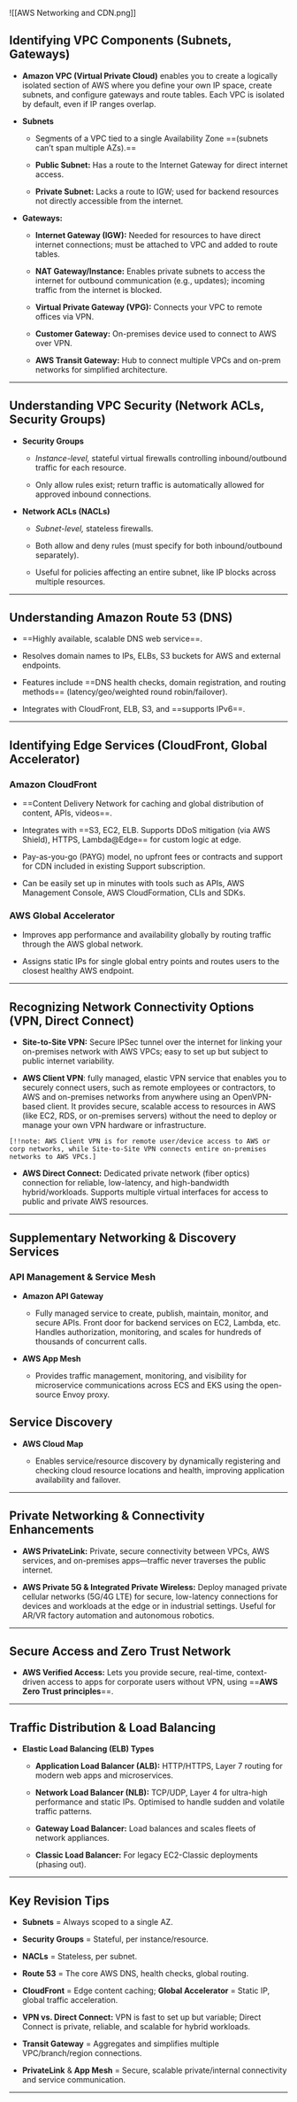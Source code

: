 ![[AWS Networking and CDN.png]]

## **Identifying VPC Components (Subnets, Gateways)**

- **Amazon VPC (Virtual Private Cloud)** enables you to create a logically isolated section of AWS where you define your own IP space, create subnets, and configure gateways and route tables. Each VPC is isolated by default, even if IP ranges overlap.
    
- **Subnets**
    
    - Segments of a VPC tied to a single Availability Zone ==(subnets can’t span multiple AZs).==
        
    - **Public Subnet:** Has a route to the Internet Gateway for direct internet access.
        
    - **Private Subnet:** Lacks a route to IGW; used for backend resources not directly accessible from the internet.
        
- **Gateways:**
    
    - **Internet Gateway (IGW):** Needed for resources to have direct internet connections; must be attached to VPC and added to route tables.
        
    - **NAT Gateway/Instance:** Enables private subnets to access the internet for outbound communication (e.g., updates); incoming traffic from the internet is blocked.
        
    - **Virtual Private Gateway (VPG):** Connects your VPC to remote offices via VPN.
        
    - **Customer Gateway:** On-premises device used to connect to AWS over VPN.
        
    - **AWS Transit Gateway:** Hub to connect multiple VPCs and on-prem networks for simplified architecture.
        
---
## **Understanding VPC Security (Network ACLs, Security Groups)**

- **Security Groups**
    
    - _Instance-level,_ stateful virtual firewalls controlling inbound/outbound traffic for each resource.
        
    - Only allow rules exist; return traffic is automatically allowed for approved inbound connections.
        
- **Network ACLs (NACLs)**
    
    - _Subnet-level,_ stateless firewalls.
        
    - Both allow and deny rules (must specify for both inbound/outbound separately).
        
    - Useful for policies affecting an entire subnet, like IP blocks across multiple resources.
        
---
## **Understanding Amazon Route 53 (DNS)**

- ==Highly available, scalable DNS web service==.
    
- Resolves domain names to IPs, ELBs, S3 buckets for AWS and external endpoints.
    
- Features include ==DNS health checks, domain registration, and routing methods== (latency/geo/weighted round robin/failover).
    
- Integrates with CloudFront, ELB, S3, and ==supports IPv6==.
    
---
## **Identifying Edge Services (CloudFront, Global Accelerator)**

### **Amazon CloudFront**
    
- ==Content Delivery Network for caching and global distribution of content, APIs, videos==.
        
- Integrates with ==S3, EC2, ELB. Supports DDoS mitigation (via AWS Shield), HTTPS, Lambda@Edge== for custom logic at edge.
- Pay-as-you-go (PAYG) model, no upfront fees or contracts and support for CDN included in existing Support subscription.
- Can be easily set up in minutes with tools such as APIs, AWS Management Console, AWS CloudFormation, CLIs and SDKs.
        
### **AWS Global Accelerator**
    
 - Improves app performance and availability globally by routing traffic through the AWS global network.
        
- Assigns static IPs for single global entry points and routes users to the closest healthy AWS endpoint.
        
---
## **Recognizing Network Connectivity Options (VPN, Direct Connect)**

- **Site-to-Site VPN:** Secure IPSec tunnel over the internet for linking your on-premises network with AWS VPCs; easy to set up but subject to public internet variability.

- **AWS Client VPN**: fully managed, elastic VPN service that enables you to securely connect users, such as remote employees or contractors, to AWS and on-premises networks from anywhere using an OpenVPN-based client. It provides secure, scalable access to resources in AWS (like EC2, RDS, or on-premises servers) without the need to deploy or manage your own VPN hardware or infrastructure.

`[!!note: AWS Client VPN is for remote user/device access to AWS or corp networks, while Site-to-Site VPN connects entire on-premises networks to AWS VPCs.]`

- **AWS Direct Connect:** Dedicated private network (fiber optics) connection for reliable, low-latency, and high-bandwidth hybrid/workloads. Supports multiple virtual interfaces for access to public and private AWS resources.
    
---
## **Supplementary Networking & Discovery Services**

### **API Management & Service Mesh**

- **Amazon API Gateway**
    
    - Fully managed service to create, publish, maintain, monitor, and secure APIs. Front door for backend services on EC2, Lambda, etc. Handles authorization, monitoring, and scales for hundreds of thousands of concurrent calls.
        
- **AWS App Mesh**
    
    - Provides traffic management, monitoring, and visibility for microservice communications across ECS and EKS using the open-source Envoy proxy.
        

## **Service Discovery**

- **AWS Cloud Map**
    
    - Enables service/resource discovery by dynamically registering and checking cloud resource locations and health, improving application availability and failover.
        
---
## **Private Networking & Connectivity Enhancements**

- **AWS PrivateLink:** Private, secure connectivity between VPCs, AWS services, and on-premises apps—traffic never traverses the public internet.
    
- **AWS Private 5G & Integrated Private Wireless:** Deploy managed private cellular networks (5G/4G LTE) for secure, low-latency connections for devices and workloads at the edge or in industrial settings. Useful for AR/VR factory automation and autonomous robotics.
    
---
## **Secure Access and Zero Trust Network**

- **AWS Verified Access:** Lets you provide secure, real-time, context-driven access to apps for corporate users without VPN, using ==**AWS Zero Trust principles**==.
    
---
## **Traffic Distribution & Load Balancing**

- **Elastic Load Balancing (ELB) Types**
    
    - **Application Load Balancer (ALB):** HTTP/HTTPS, Layer 7 routing for modern web apps and microservices.
        
    - **Network Load Balancer (NLB):** TCP/UDP, Layer 4 for ultra-high performance and static IPs. Optimised to handle sudden and volatile traffic patterns.
        
    - **Gateway Load Balancer:** Load balances and scales fleets of network appliances.
        
    - **Classic Load Balancer:** For legacy EC2-Classic deployments (phasing out).
        
---
## **Key Revision Tips**

- **Subnets** = Always scoped to a single AZ.
    
- **Security Groups** = Stateful, per instance/resource.
    
- **NACLs** = Stateless, per subnet.
    
- **Route 53** = The core AWS DNS, health checks, global routing.
    
- **CloudFront** = Edge content caching; **Global Accelerator** = Static IP, global traffic acceleration.
    
- **VPN vs. Direct Connect:** VPN is fast to set up but variable; Direct Connect is private, reliable, and scalable for hybrid workloads.
    
- **Transit Gateway** = Aggregates and simplifies multiple VPC/branch/region connections.
    
- **PrivateLink** & **App Mesh** = Secure, scalable private/internal connectivity and service communication.
---